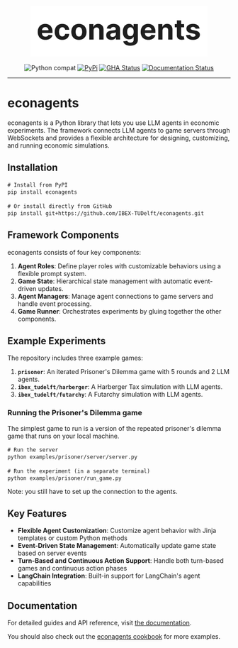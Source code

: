 <div align="center">
  <img src="https://raw.githubusercontent.com/IBEX-TUDelft/econagents/main/assets/logo_200w.png">
</div>

<div align="center">

![Python compat](https://img.shields.io/badge/%3E=python-3.10-blue.svg)
[![PyPi](https://img.shields.io/pypi/v/econagents.svg)](https://pypi.python.org/pypi/econagents)
[![GHA Status](https://github.com/IBEX-TUDelft/econagents/actions/workflows/tests.yaml/badge.svg?branch=main)](https://github.com/IBEX-TUDelft/econagents/actions?query=workflow%3Atests)
[![Documentation Status](https://readthedocs.org/projects/econagents/badge/?version=latest)](https://econagents.readthedocs.io/en/latest/?badge=latest)

</div>

---

# econagents

econagents is a Python library that lets you use LLM agents in economic experiments. The framework connects LLM agents to game servers through WebSockets and provides a flexible architecture for designing, customizing, and running economic simulations.

## Installation

```shell
# Install from PyPI
pip install econagents

# Or install directly from GitHub
pip install git+https://github.com/IBEX-TUDelft/econagents.git
```

## Framework Components

econagents consists of four key components:

1. **Agent Roles**: Define player roles with customizable behaviors using a flexible prompt system.
2. **Game State**: Hierarchical state management with automatic event-driven updates.
3. **Agent Managers**: Manage agent connections to game servers and handle event processing.
4. **Game Runner**: Orchestrates experiments by gluing together the other components.

## Example Experiments

The repository includes three example games:

1. **`prisoner`**: An iterated Prisoner's Dilemma game with 5 rounds and 2 LLM agents.
2. **`ibex_tudelft/harberger`**: A Harberger Tax simulation with LLM agents.
3. **`ibex_tudelft/futarchy`**: A Futarchy simulation with LLM agents.

### Running the Prisoner's Dilemma game

The simplest game to run is a version of the repeated prisoner's dilemma game that runs on your local machine.

```shell
# Run the server
python examples/prisoner/server/server.py

# Run the experiment (in a separate terminal)
python examples/prisoner/run_game.py
```

Note: you still have to set up the connection to the agents.

## Key Features

- **Flexible Agent Customization**: Customize agent behavior with Jinja templates or custom Python methods
- **Event-Driven State Management**: Automatically update game state based on server events
- **Turn-Based and Continuous Action Support**: Handle both turn-based games and continuous action phases
- **LangChain Integration**: Built-in support for LangChain's agent capabilities

## Documentation

For detailed guides and API reference, visit [the documentation](https://econagents.readthedocs.io/en/latest/).

You should also check out the [econagents cookbook](https://github.com/iwanalabs/econagents-cookbook/tree/main/) for more examples.
